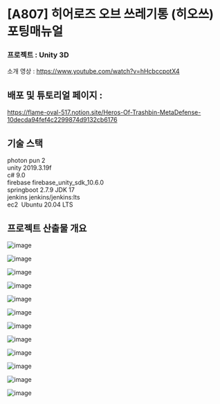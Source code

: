 
# [A807] 히어로즈 오브 쓰레기통 (히오쓰) 포팅매뉴얼

### 프로젝트 : Unity 3D
소개 영상 : https://www.youtube.com/watch?v=hHcbccpotX4

## 배포 및 튜토리얼 페이지 : 
https://flame-oval-517.notion.site/Heros-Of-Trashbin-MetaDefense-10decda94fef4c2299874d9132cb6176


## 기술 스택

photon pun 2 <br>
unity 2019.3.19f <br>
c# 9.0 <br>
firebase firebase_unity_sdk_10.6.0  <br>
springboot 2.7.9 JDK 17 <br>
jenkins jenkins/jenkins:lts <br>
ec2  Ubuntu 20.04 LTS <br>



## 프로젝트 산출물 개요

![image](https://user-images.githubusercontent.com/104764340/230527692-c31cd9c5-3902-4d52-a7a3-2c0b1e991848.png)

![image](https://user-images.githubusercontent.com/104764340/230527725-692b6188-cb75-4a40-8505-95c2ef03ac21.png)

![image](https://user-images.githubusercontent.com/104764340/230527751-23b79256-2180-4100-bde0-b3b78c26ded0.png)

![image](https://user-images.githubusercontent.com/104764340/230527826-3e5b743f-da55-4331-8767-22e63d7b03a5.png)

![image](https://user-images.githubusercontent.com/104764340/230527870-5a1e3c2b-84d9-421c-ab87-0c8d368fd183.png)

![image](https://user-images.githubusercontent.com/104764340/230527907-60b5c27d-b515-42da-b423-c6bc42857860.png)

![image](https://user-images.githubusercontent.com/104764340/230527930-c4b74109-c9af-4560-9bae-ad86941b79f5.png)

![image](https://user-images.githubusercontent.com/104764340/230527974-b5f85bfe-9962-4285-bc68-919eab99d770.png)

![image](https://user-images.githubusercontent.com/104764340/230528000-7a3e42f0-83a4-4fd8-84bc-4bcdf94620a8.png)

![image](https://user-images.githubusercontent.com/104764340/230528057-eda21797-c2e8-4f8c-8db9-105e53b5f762.png)

![image](https://user-images.githubusercontent.com/104764340/230528166-5e6acfdc-5385-456f-8956-0239dc10ac2e.png)

![image](https://user-images.githubusercontent.com/104764340/230528263-73d65898-6161-4d81-b9cf-c007762f3944.png)
